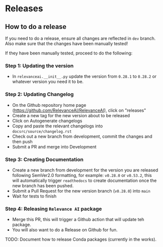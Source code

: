 # Releases 

## How to do a release 

If you need to do a release, ensure all changes are reflected in `dev` branch. 
Also make sure that the changes have been manually tested!

If they have been manually tested, proceed to do the following: 


### Step 1: Updating the version

- In `relevanceai.__init__.py` update the version from `0.28.1` to `0.28.2` or whatever version you need it to be.

### Step 2: Updating Changelog

- On the Github repository home page (https://github.com/RelevanceAI/RelevanceAI), click on "releases"
- Create a new tag for the new version about to be released
- Click on Autogenerate changelogs
- Copy and paste the relevant changelogs into `docsrc/source/changelog.rst`
- Check out a new branch from development, commit the changes and then push
- Submit a PR and merge into Development

### Step 3: Creating Documentation

- Create a new branch from development for the version you are released following SemVer2.0 formatting, for example: `v0.28.0` or `v0.53.2`, this will automatically trigger `readthedocs` to create documentation once the new branch has been pushed.
- Submit a Pull Request for the new version branch (`v0.28.0`) into `main`
- Wait for tests to finish 

### Step 4: Releasing `Relevance AI` package
- Merge this PR, this will trigger a Github action that will update teh package.
- You will also want to do a Release on Github for fun.


TODO: Document how to release Conda packages (currently in the works).
